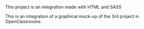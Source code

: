 This project is an integration made with HTML and SASS 

This is an integration of a graphical mock-up of the 3rd project in OpenClassrooms


